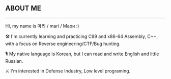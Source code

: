 ## ABOUT ME 
___

Hi, my name is 마리 / mari / Мари :)

🛠️ I'm currently learning and practicing C99 and x86-64 Assembly, C++, with a focus on Reverse engineering/CTF/Bug hunting.

🎙️ My native language is Korean, but I can read and write English and little Russian.

⚔️ I'm interested in Defense Industry, Low level programing. 
